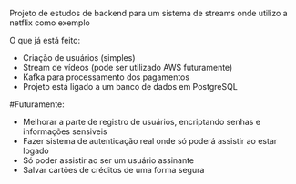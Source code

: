 Projeto de estudos de backend para um sistema de streams onde utilizo a netflix como exemplo


O que já está feito:

- Criação de usuários (simples)
- Stream de vídeos (pode ser utilizado AWS futuramente)
- Kafka para processamento dos pagamentos
- Projeto está ligado a um banco de dados em PostgreSQL

#Futuramente:
- Melhorar a parte de registro de usuários, encriptando senhas e informações sensiveis
- Fazer sistema de autenticação real onde só poderá assistir ao estar logado
- Só poder assistir ao ser um usuário assinante
- Salvar cartões de créditos de uma forma segura